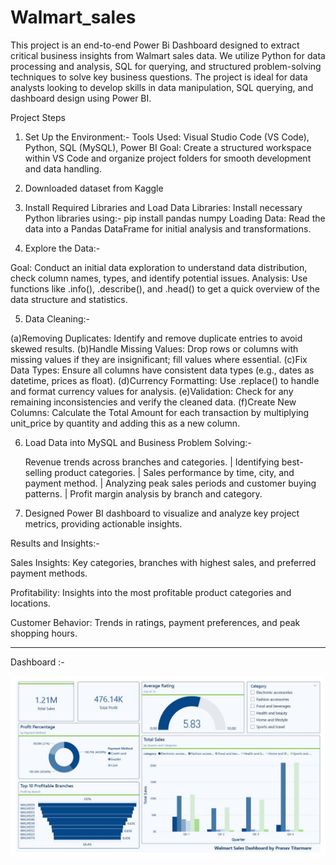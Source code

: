 # Walmart_sales

This project is an end-to-end Power Bi Dashboard designed to extract critical business insights from Walmart sales data. We utilize Python for data processing and analysis, SQL for querying, and structured problem-solving techniques to solve key business questions. The project is ideal for data analysts looking to develop skills in data manipulation, SQL querying, and dashboard design using Power BI.

Project Steps

1. Set Up the Environment:- 
Tools Used: Visual Studio Code (VS Code), Python, SQL (MySQL), Power BI
Goal: Create a structured workspace within VS Code and organize project folders for smooth development and data handling.

2. Downloaded dataset from Kaggle

3. Install Required Libraries and Load Data Libraries: Install necessary Python libraries using:- 
pip install pandas numpy 
Loading Data: Read the data into a Pandas DataFrame for initial analysis and transformations.

4. Explore the Data:- 

Goal: Conduct an initial data exploration to understand data distribution, check column names, types, and identify potential issues.
Analysis: Use functions like .info(), .describe(), and .head() to get a quick overview of the data structure and statistics.

5. Data Cleaning:- 

 (a)Removing Duplicates: Identify and remove duplicate entries to avoid skewed results.
 (b)Handle Missing Values: Drop rows or columns with missing values if they are insignificant; fill values where essential.
 (c)Fix Data Types: Ensure all columns have consistent data types (e.g., dates as datetime, prices as float).
 (d)Currency Formatting: Use .replace() to handle and format currency values for analysis.
 (e)Validation: Check for any remaining inconsistencies and verify the cleaned data.
 (f)Create New Columns: Calculate the Total Amount for each transaction by multiplying unit_price by quantity and adding this as a new column.

6. Load Data into MySQL and Business Problem Solving:-
   
    Revenue trends across branches and categories.
    | Identifying best-selling product categories.
    | Sales performance by time, city, and payment method.
    | Analyzing peak sales periods and customer buying patterns.
    | Profit margin analysis by branch and category.

8. Designed Power BI dashboard to visualize and analyze key project metrics, providing actionable insights.

Results and Insights:-

Sales Insights: Key categories, branches with highest sales, and preferred payment methods.

Profitability: Insights into the most profitable product categories and locations.

Customer Behavior: Trends in ratings, payment preferences, and peak shopping hours.

-----------------------------------------------------------------------------------------------------------------------------------------------------------------------------------------------------------

Dashboard :-

   ![Walmart_Dashboard_page-0001 (1)](https://github.com/pranavtitarmare8421-hash/Walmart_sales/blob/200bec487a57e25e67bce12dbb83d3f880e98ff4/Walmart_dashboard.jpg)

